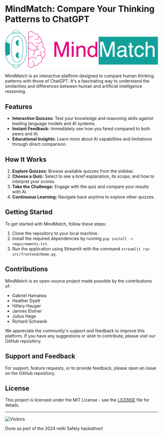 # MindMatch: Compare Your Thinking Patterns to ChatGPT

![MindMatch Logo](src/frontend/MindMatch-Logo_Horizontal.png)

MindMatch is an interactive platform designed to compare human thinking patterns with those of ChatGPT. It's a fascinating way to understand the similarities and differences between human and artificial intelligence reasoning.

## Features

- **Interactive Quizzes:** Test your knowledge and reasoning skills against leading language models and AI systems.
- **Instant Feedback:** Immediately see how you fared compared to both peers and AI.
- **Educational Insights:** Learn more about AI capabilities and limitations through direct comparison.

## How It Works

1. **Explore Quizzes:** Browse available quizzes from the sidebar.
2. **Choose a Quiz:** Select to see a brief explanation, its scope, and how to interpret your scores.
3. **Take the Challenge:** Engage with the quiz and compare your results with AI.
4. **Continuous Learning:** Navigate back anytime to explore other quizzes.

## Getting Started

To get started with MindMatch, follow these steps:

1. Clone the repository to your local machine.
2. Install the required dependencies by running `pip install -r requirements.txt`.
3. Run the application using Streamlit with the command `streamlit run src/frontend/Home.py`.

## Contributions

MindMatch is an open-source project made possible by the contributions of:

- Gabriel Hamalwa
- Heather Dyett
- Hillary Hauger
- Jannes Elstner
- Julius Hege
- Richard Schwank

We appreciate the community's support and feedback to improve this platform. If you have any suggestions or wish to contribute, please visit our GitHub repository.

## Support and Feedback

For support, feature requests, or to provide feedback, please open an issue on the GitHub repository.

## License

This project is licensed under the MIT License - see the [LICENSE](LICENSE) file for details.

---

![Visitors](https://api.visitorbadge.io/api/visitors?path=https%3A%2F%2Fgithub.com%2FJulHeg%2Frelaisafetyhackathon&label=Visitors%3A&labelColor=%23000000&countColor=%23ffffff&style=flat&labelStyle=upper)

Done as part of the 2024 relAI Safety hackathon!
